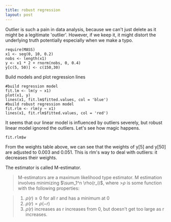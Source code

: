 ```yaml
---
title: robust regression
layout: post
---
```

Outlier is such a pain in data analysis, because we can't just delete as it might be a legitimate  'outlier'. However, if we keep it, it might distort the underlying truth potentially especially when we make a typo. 

	require(MASS)
	x1 <- seq(0, 10, 0.2)
	nobs <- length(x1)
	y <- x1 * 2 + rnorm(nobs, 0, 0.4)
	y[c(5, 50)] <- c(150,30)


Build models and plot regression lines

```
#build regression model
fit.lm <- lm(y ~ x1)
plot(x1, y)
lines(x1, fit.lm$fitted.values, col = 'blue')
#build robust regression model
fit.rlm <- rlm(y ~ x1)
lines(x1, fit.rlm$fitted.values, col = 'red')
```

It seems that our linear model is influenced by outliers severely, but robust linear model ignored the outliers. Let's see how magic happens.


```
fit.rlm$w
```

From the weights table above, we can see that the weights of y[5] and y[50] are adjusted to 0.003 and 0.051. This is rlm's way to deal with outliers: it decreases their weights. 

The estimator is called M-estimator. 

>M-estimators are a maximum likelihood type estimator. M estimation involves minimizing $\sum_1^n \rho(r_i)$, where >$\rho$ is some function with the following properties:

>1. $\rho(r) \geq 0$ for all r and has a minimum at 0
>2. $\rho(r) = \rho(-r)$
>3. $\rho(r)$ increases as r increases from 0, but doesn't get too large as r increases.



<script src="{{ site.baseurl }}/public/katex_render.js"></script>
